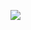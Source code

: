 <img src="https://media.discordapp.net/attachments/1055182406149230757/1070112069682212884/bandicam_2023-02-01_04-33-26-650.jpg?width=767&height=468"></img>
